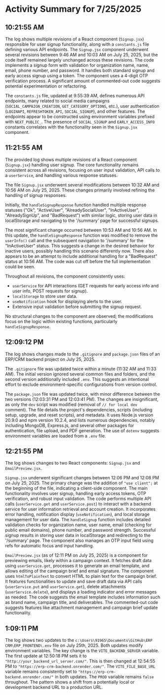 # Activity Summary for 7/25/2025

## 10:21:55 AM
The log shows multiple revisions of a React component (`Signup.jsx`) responsible for user signup functionality, along with a `constants.js` file defining various API endpoints.  The `Signup.jsx` component underwent several revisions between 9:46 AM and 10:03 AM on July 25, 2025, but the code itself remained largely unchanged across these revisions.  The code implements a signup form with validation for organization name, name, email, phone number, and password. It handles both standard signup and early access signup using a token.  The component uses a 4-digit OTP verification process. A significant amount of commented-out code suggests potential experimentation or refactoring.

The `constants.js` file, updated at 9:55:39 AM, defines numerous API endpoints, many related to social media campaigns (`SOCIAL_CAMPAIGN_CREATION`, `GET_CATEGORY_OPTIONS`, etc.), user authentication (`LOGINAPI`, `REFRESHTOKEN_API`, `SOCIAL_SIGNUP`), and other features. The endpoints appear to be constructed using environment variables prefixed with `NEXT_PUBLIC_`.  The presence of `SOCIAL_SIGNUP` and `EARLY_ACCESS_INFO` constants correlates with the functionality seen in the `Signup.jsx` component.


## 11:21:55 AM
The provided log shows multiple revisions of a React component (`Signup.jsx`) handling user signup.  The core functionality remains consistent across all revisions, focusing on user input validation, API calls to a `userService`, and handling various response statuses.

The file `Signup.jsx` underwent several modifications between 10:32 AM and 10:56 AM on July 25, 2025.  These changes primarily involved refining the handling of signup responses.

Initially, the `handleSignupResponse` function handled multiple response statuses ("Ok", "ActiveUser", "AlreadySocialUser", "InActiveUser", "AlreadySignUp", and "BadRequest") with similar logic, storing user data in localStorage and navigating to the '/summary' page for successful signups.

The most significant change occurred between 10:53 AM and 10:56 AM. In this update, the `handleSignupResponse` function was modified to remove the `userInfo()` call and the subsequent navigation to '/summary' for the "InActiveUser" status. This suggests a change in the desired behavior for inactive users, possibly handling this scenario differently now.  There also appears to be an attempt to include additional handling for a "BadRequest" status at 10:56 AM.  The code was cut off before the full implementation could be seen.


Throughout all revisions, the component consistently uses:

*   `userService` for API interactions (GET requests for early access info and user info, POST requests for signup).
*   `localStorage` to store user data.
*   `useNotification` hook for displaying alerts to the user.
*   Extensive input validation before submitting the signup request.

No structural changes to the component are observed; the modifications focus on the logic within existing functions, particularly `handleSignupResponse`.


## 12:09:12 PM
The log shows changes made to the `.gitignore` and `package.json` files of an ERP/CRM backend project on July 25, 2025.

The `.gitignore` file was updated twice within a minute (11:32 AM and 11:33 AM).  The initial version ignored several common files and folders, and the second version additionally included `.env`. This suggests an intentional effort to exclude environment-specific configurations from version control.

The `package.json` file was updated twice, with minor difference between the two versions (12:03:31 PM and 12:03:41 PM). The changes are insignificant,  as only the `dev` script was modified (removal of `// for local dev` comment).  The file details the project's dependencies, scripts (including setup, upgrade, and reset scripts), and metadata.  It uses Node.js version 20.9.0 and npm version 10.2.4, and lists numerous dependencies, notably including  MongoDB, Express.js, and several other packages for authentication, file upload, and PDF generation.  The use of `dotenv` suggests environment variables are loaded from a `.env` file.


## 12:21:55 PM
The log shows changes to two React components: `Signup.jsx` and `EmailPreview.jsx`.

`Signup.jsx` underwent significant changes between 12:06 PM and 12:08 PM on July 25, 2025.  The primary change was the addition of `"use client";` at the beginning of the file, indicating a client-side component.  The main functionality involves user signup, handling early access tokens, OTP verification, and robust input validation. The code performs multiple API calls (`userService.get` and `userService.post`) to interact with a backend service for user information retrieval and account creation. It incorporates error handling, notification display (`useNotification`), and local storage management for user data.  The `handleSignup` function includes detailed validation checks for organization name, user name, email (checking for public email domains), phone number, and password strength.  Successful signup results in storing user data in localStorage and redirecting to the '/summary' page.  The component also manages an OTP input field using refs for automatic focus and input handling.

`EmailPreview.jsx` (as of 12:11 PM on July 25, 2025) is a component for previewing emails, likely within a campaign context. It fetches draft data using `userService.get`, processes it to generate an email template, and allows editing of the campaign brief and email signature.  The component uses `htmlToPlainText` to convert HTML to plain text for the campaign brief.  It features functionalities to update and save draft data via API calls (`userService.put` and `userService.get`), delete attachments (`userService.delete`), and displays a loading indicator and error messages as needed.  The code suggests the email template includes information such as brand name, campaign title, and deliverables. The commented-out code suggests features like attachment management and campaign brief update functionality.


## 1:09:11 PM
The log shows two updates to the `c:\Users\91965\Documents\GitHub\ERP CRM\ERP_FRONTEND\.env` file on July 25th, 2025.  Both updates modify environment variables.  The key change is the `VITE_BACKEND_SERVER` variable.  The first update at 12:50:18 PM sets it to `"http://your_backend_url_server.com/"`.  This is then changed at 12:54:55 PM to `"https://erp-crm-backend.onrender.com/"`.  The `VITE_FILE_BASE_URL` variable remains consistently set to `"https://erp-crm-backend.onrender.com/"` in both updates. The `PROD` variable remains `false` throughout.  The pattern shows a shift from a potentially local or development backend URL to a production URL.
